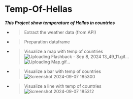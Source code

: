 # Temp-Of-Hellas
**_This Project show temperature of Hellas in countries_**

- > Extract the weather data (from API)
- > Preparation dataframe

- > Visualize a map with temp of countries
![Uploading Flashback - Sep 8, 2024 13_49_11.gif…]()
![Uploading Map.gif…]()

- > Visualize a bar with temp of countries
  ![Screenshot 2024-09-07 185300](https://github.com/user-attachments/assets/64156575-5330-42b8-bf38-fec9204880a4)

- > Visualize a line with temp of countries
  ![Screenshot 2024-09-07 185312](https://github.com/user-attachments/assets/2fc1ba7a-9127-41ad-8ea1-b4f71c52da52)
